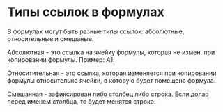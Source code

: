 # Типы ссылок в формулах

В формулах могут быть разные типы ссылок: абсолютные, относительные и смешаные.

Абсолютная - это ссылка на ячейку формулы, которая не измен. при копировании формулы. Пример: $A$1.

Относитительная - это ссылка, которая изменяется при копировании формулы относительно ячейки, в которую будет помещена формула.

Смешанная - зафиксирован либо столбец либо строка. Если долар перед именем столбца, то будет менятся строка.